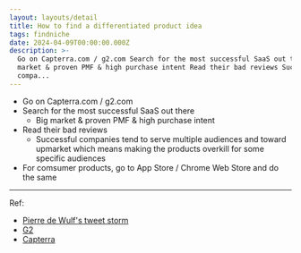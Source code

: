 ```yaml
---
layout: layouts/detail
title: How to find a differentiated product idea
tags: findniche
date: 2024-04-09T00:00:00.000Z
description: >-
  Go on Capterra.com / g2.com Search for the most successful SaaS out there Big
  market & proven PMF & high purchase intent Read their bad reviews Successful
  compa...
---
```

* Go on Capterra.com / g2.com
* Search for the most successful SaaS out there
  * Big market & proven PMF & high purchase intent
* Read their bad reviews
  * Successful companies tend to serve multiple audiences and toward upmarket which means making the products overkill for some specific audiences
* For comsumer products, go to App Store / Chrome Web Store and do the same

---

Ref:
* <a href="https://x.com/PierreDeWulf/status/1329765206256455683">Pierre de Wulf's tweet storm</a>
* <a href="https://www.g2.com/">G2</a>
* <a href="https://www.capterra.com/">Capterra</a>
